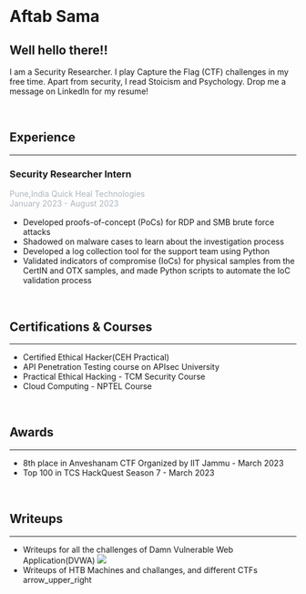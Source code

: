 
<br />

# Aftab Sama

## Well hello there!!

I am a Security Researcher. I play Capture the Flag (CTF) challenges in my free time. Apart from security, I read Stoicism and Psychology. Drop me a message on LinkedIn for my resume!

<br />

## Experience

--------

### Security Researcher Intern

<pa class="float-right" style="color: #adb5bd;">Pune,India </pa>
<pa style="color: #adb5bd;"> Quick Heal Technologies </pa>
<pa style="color: #adb5bd; display: block; margin-bottom: 1rem;"> January 2023 - August 2023 </pa>

-  Developed proofs-of-concept (PoCs) for RDP and SMB brute force attacks
-  Shadowed on malware cases to learn about the investigation process
-  Developed a log collection tool for the support team using Python
-  Validated indicators of compromise (IoCs) for physical samples from the CertIN and OTX samples, 
and made Python scripts to automate the IoC validation process

<br />

## Certifications & Courses

------

-  Certified Ethical Hacker(CEH Practical)
-  API Penetration Testing course on APIsec University
-  Practical Ethical Hacking - TCM Security Course 
-  Cloud Computing - NPTEL Course

<br />

## Awards

-------------

-  8th place in Anveshanam CTF Organized by IIT Jammu - March 2023
-  Top 100 in TCS HackQuest Season 7 - March 2023

<br />

## Writeups

-----------

-  Writeups for all the challenges of Damn Vulnerable Web Application(DVWA)<a target="_blank" herf="https://github.com/Aftab700/DVWA-Writeup"> <img src="https://github.githubassets.com/images/icons/emoji/unicode/2197.png"> </a> 
-  Writeups of HTB Machines and challanges, and different CTFs<a target="_blank" herf="https://github.com/Aftab700/Writeups"> arrow_upper_right </a> 


